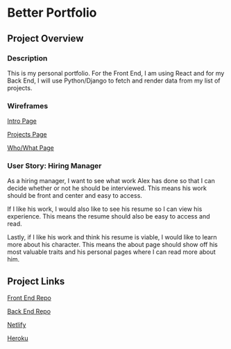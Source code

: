 # Better Portfolio #

## Project Overview ## 


### Description ###
This is my personal portfolio. For the Front End, I am using React and for my Back End, I will use Python/Django to fetch and render data from my list of projects. 

### Wireframes ## 

[Intro Page](https://ln2.sync.com/dl/b78060d80/q88eaj2m-r9epzxmd-m97qnbrg-rcip22hz)

[Projects Page](https://ln2.sync.com/dl/054e76b70/j5mgmtmd-2fa4wk8r-647aptjz-u7ttcwwt)

[Who/What Page](https://ln2.sync.com/dl/9e395b1f0/urr5vxt6-r3r897ni-y7ydb8kc-37ue48x2)

### User Story: Hiring Manager ###

As a hiring manager, I want to see what work Alex has done so that I can decide whether or not he should be interviewed. This means his work should be front and center and easy to access. 

If I like his work, I would also like to see his resume so I can view his experience. This means the resume should also be easy to access and read. 

Lastly, if I like his work and think his resume is viable, I would like to learn more about his character. This means the about page should show off his most valuable traits and his personal pages where I can read more about him. 

## Project Links ##

[Front End Repo]()  

[Back End Repo]()

[Netlify]()

[Heroku]()